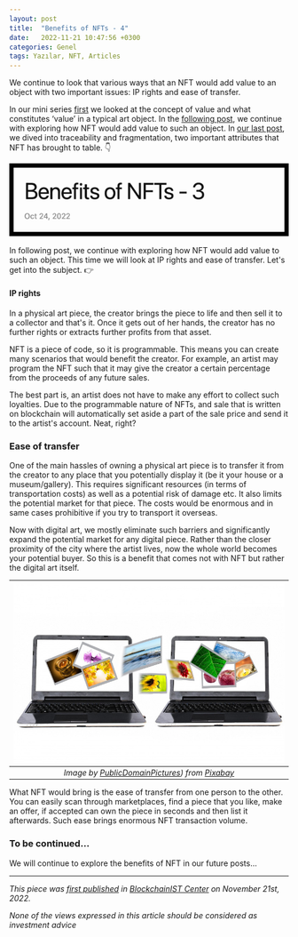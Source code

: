 ```yaml
---
layout: post
title:  "Benefits of NFTs - 4"
date:   2022-11-21 10:47:56 +0300
categories: Genel
tags: Yazılar, NFT, Articles
---
```


We continue to look that various ways that an NFT would add value to an object with two important issues: IP rights and ease of transfer. 

In our mini series [first](genel/2022/08/19/what-are-the-benefits-of-NFTs.html) we looked at the concept of value and what constitutes ‘value’ in a typical art object.  In the [following post](/genel/2022/09/25/what-are-the-benefits-of-NFTs-II.html), we continue with exploring how NFT would add value to such an object. In [our last post](/genel/2022/10/24/what-are-the-benefits-of-NFTs-3.html), we dived into traceability and fragmentation, two important attributes that NFT has brought to table. 👇

<a href="/genel/2022/10/24/what-are-the-benefits-of-NFTs-3.html">
         <img alt="Tweet" src="/assets/benefits-of-ntfs-3_640.png"></a>

In following post, we continue with exploring how NFT would add value to such an object. This time we will look at IP rights and ease of transfer. Let's get into the subject.  👉


#### IP rights 
In a physical art piece, the creator brings the piece to life and then sell it to a collector and that's it. Once it gets out of her hands, the creator has no further rights or extracts further profits from that asset.

NFT is a piece of code, so it is programmable. This means you can create many scenarios that would benefit the creator. For example, an artist may program the NFT such that it may give the creator a certain percentage from the proceeds of any future sales.

The best part is, an artist does not have to make any effort to collect such loyalties. Due to the programmable nature of NFTs, and sale that is written on blockchain will automatically set aside a part of the sale price and send it to the artist's account. Neat, right?

### Ease of transfer
One of the main hassles of owning a physical art piece is to transfer it from the creator to any place that you potentially display it (be it your house or a museum/gallery). This requires significant resources (in terms of transportation costs) as well as a potential risk of damage etc. It also limits the potential market for that piece. The costs would be enormous and in same cases prohibitive if you try to transport it overseas.

Now with digital art, we mostly eliminate such barriers and significantly expand the potential market for any digital piece. Rather than the closer proximity of the city where the artist lives, now the whole world becomes your potential buyer. So this is a benefit that comes not with NFT but rather the digital art itself.

| ![photos](/assets/photos-315170_800.jpg)|
|:--:| 
| *Image by [PublicDomainPictures](https://pixabay.com/users/publicdomainpictures-14/)) from [Pixabay](https://pixabay.com/)*|

What NFT would bring is the ease of transfer from one person to the other. You can easily scan through marketplaces, find a piece that you like, make an offer, if accepted can own the piece in seconds and then list it afterwards. Such ease brings enormous NFT transaction volume. 

### To be continued…
We will continue to explore the benefits of NFT in our future posts... 

---
*This piece was [first published]() in [BlockchainIST Center](https://medium.com/blockchainist-center) on November 21st, 2022.*

*None of the views expressed in this article should be considered as investment advice*

